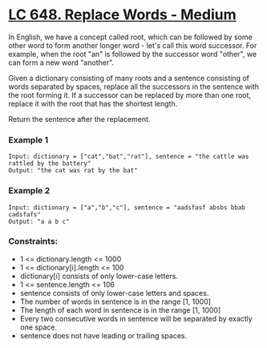 # [LC 648. Replace Words - Medium](https://leetcode.com/problems/replace-words/description/)

In English, we have a concept called root, which can be followed by some other word to form another longer word - let's call this word successor. For example, when the root "an" is followed by the successor word "other", we can form a new word "another".

Given a dictionary consisting of many roots and a sentence consisting of words separated by spaces, replace all the successors in the sentence with the root forming it. If a successor can be replaced by more than one root, replace it with the root that has the shortest length.

Return the sentence after the replacement.

### Example 1

```
Input: dictionary = ["cat","bat","rat"], sentence = "the cattle was rattled by the battery"
Output: "the cat was rat by the bat"
```


### Example 2

```
Input: dictionary = ["a","b","c"], sentence = "aadsfasf absbs bbab cadsfafs"
Output: "a a b c"
```

### Constraints:

- 1 <= dictionary.length <= 1000
- 1 <= dictionary[i].length <= 100
- dictionary[i] consists of only lower-case letters.
- 1 <= sentence.length <= 106
- sentence consists of only lower-case letters and spaces.
- The number of words in sentence is in the range [1, 1000]
- The length of each word in sentence is in the range [1, 1000]
- Every two consecutive words in sentence will be separated by exactly one space.
- sentence does not have leading or trailing spaces.